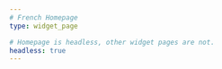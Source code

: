 ```yaml
---
# French Homepage
type: widget_page

# Homepage is headless, other widget pages are not.
headless: true
---
```

